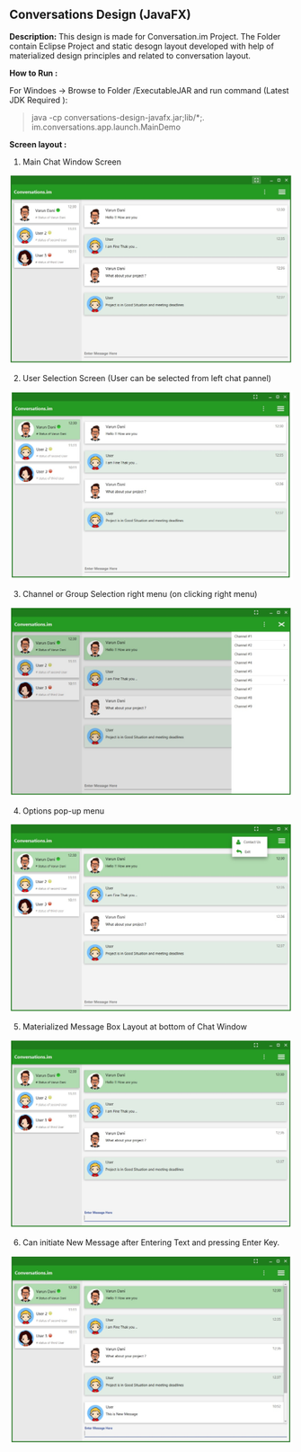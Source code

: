 Conversations Design (JavaFX)
-----------------------------

**Description:** 
This design is made for Conversation.im Project. The Folder contain Eclipse Project and static desogn layout developed with help of materialized design principles and related to conversation layout.


**How to Run :**

For Windoes -> Browse to Folder /ExecutableJAR and run command (Latest JDK Required ): 

> java -cp conversations-design-javafx.jar;lib/*;. im.conversations.app.launch.MainDemo


**Screen layout :**


1. Main Chat Window Screen

![](/SupportedFiles/mainScreen.jpg?raw=true)


2. User Selection Screen (User can be selected from left chat pannel)

![](/SupportedFiles/UserSelection.jpg?raw=true)


3. Channel or Group Selection right menu (on clicking right menu)

![](/SupportedFiles/channelSelection.jpg?raw=true)


4. Options pop-up menu

![](/SupportedFiles/optionMenu.jpg?raw=true)


5. Materialized Message Box Layout at bottom of Chat Window

![](/SupportedFiles/msgBox.jpg?raw=true)


6. Can initiate New Message after Entering Text and pressing Enter Key.

![](/SupportedFiles/newMsg.jpg?raw=true)
